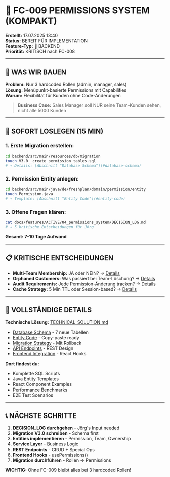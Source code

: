 # 🔐 FC-009 PERMISSIONS SYSTEM (KOMPAKT)

**Erstellt:** 17.07.2025 13:40  
**Status:** BEREIT FÜR IMPLEMENTATION  
**Feature-Typ:** 🔧 BACKEND  
**Priorität:** KRITISCH nach FC-008  

---

## 🧠 WAS WIR BAUEN

**Problem:** Nur 3 hardcoded Rollen (admin, manager, sales)  
**Lösung:** Menüpunkt-basierte Permissions mit Capabilities  
**Warum:** Flexibilität für Kunden ohne Code-Änderungen  

> **Business Case:** Sales Manager soll NUR seine Team-Kunden sehen, nicht alle 5000 Kunden

---

## 🚀 SOFORT LOSLEGEN (15 MIN)

### 1. **Erste Migration erstellen:**
```bash
cd backend/src/main/resources/db/migration
touch V3.0__create_permission_tables.sql
# → Details: [Abschnitt "Database Schema"](#database-schema)
```

### 2. **Permission Entity anlegen:**
```bash
cd backend/src/main/java/de/freshplan/domain/permission/entity
touch Permission.java
# → Template: [Abschnitt "Entity Code"](#entity-code)
```

### 3. **Offene Fragen klären:**
```bash
cat docs/features/ACTIVE/04_permissions_system/DECISION_LOG.md
# → 5 kritische Entscheidungen für Jörg
```

**Gesamt: 7-10 Tage Aufwand**

---

## 📋 KRITISCHE ENTSCHEIDUNGEN

- **Multi-Team Membership:** JA oder NEIN? → [Details](#multi-team)
- **Orphaned Customers:** Was passiert bei Team-Löschung? → [Details](#orphaned)  
- **Audit Requirements:** Jede Permission-Änderung tracken? → [Details](#audit)
- **Cache Strategy:** 5 Min TTL oder Session-based? → [Details](#cache)

---

## 🔗 VOLLSTÄNDIGE DETAILS

**Technische Lösung:** [TECHNICAL_SOLUTION.md](./TECHNICAL_SOLUTION.md)
- [Database Schema](#database-schema) - 7 neue Tabellen
- [Entity Code](#entity-code) - Copy-paste ready
- [Migration Strategy](#migration-strategy) - Mit Rollback
- [API Endpoints](#api-endpoints) - REST Design
- [Frontend Integration](#frontend-integration) - React Hooks

**Dort findest du:**
- Komplette SQL Scripts
- Java Entity Templates  
- React Component Examples
- Performance Benchmarks
- E2E Test Scenarios

---

## 📞 NÄCHSTE SCHRITTE

1. **DECISION_LOG durchgehen** - Jörg's Input needed
2. **Migration V3.0 schreiben** - Schema first
3. **Entities implementieren** - Permission, Team, Ownership
4. **Service Layer** - Business Logic
5. **REST Endpoints** - CRUD + Special Ops
6. **Frontend Hooks** - usePermissions()
7. **Migration durchführen** - Rollen → Permissions

**WICHTIG:** Ohne FC-009 bleibt alles bei 3 hardcoded Rollen!